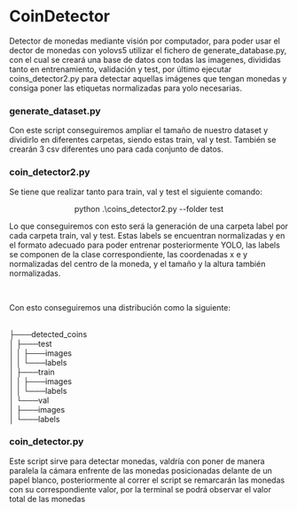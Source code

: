 # CoinDetector

Detector de monedas mediante visión por computador, para poder usar el dector de monedas con yolovs5 utilizar el fichero de generate_database.py, con el cual se creará una
base de datos con todas las imagenes, divididas tanto en entrenamiento, validación y test, por último ejecutar coins_detector2.py para detectar aquellas imágenes que tengan
monedas y consiga poner las etiquetas normalizadas para yolo necesarias.

<h3>generate_dataset.py</h3>
<p>Con este script conseguiremos ampliar el tamaño de nuestro dataset y dividirlo en diferentes carpetas, siendo estas train, val y test. También se crearán 3 csv diferentes uno para cada conjunto de datos.</p>

<h3>coin_detector2.py</h3>
<p>Se tiene que realizar tanto para train, val y test el siguiente comando: </p>
<p align="center" color="blue">python .\coins_detector2.py --folder test<p>
<p>Lo que conseguiremos con esto será la generación de una carpeta label por cada carpeta train, val y test. Estas labels se encuentran normalizadas y en el formato adecuado para poder entrenar posteriormente YOLO, las labels se componen de la clase correspondiente, las coordenadas x e y normalizadas del centro de la moneda, y el tamaño y la altura también normalizadas.</p>
<br>
<p>Con esto conseguiremos una distribución como la siguiente:</p>
<br>
├───detected_coins<br>
│   ├───test<br>
│   │   ├───images<br>
│   │   └───labels<br>
│   ├───train<br>
│   │   ├───images<br>
│   │   └───labels<br>
│   └───val<br>
│       ├───images<br>
│       └───labels

<h3>coin_detector.py</h3>
<p>Este script sirve para detectar monedas, valdría con poner de manera paralela la cámara enfrente de las monedas posicionadas delante de un papel blanco, posteriormente al correr el script se remarcarán las monedas con su correspondiente valor, por la terminal se podrá observar el valor total de las monedas</p>
